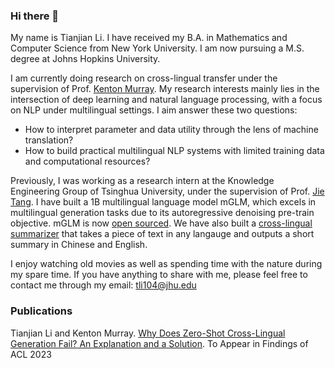 ### Hi there 👋 
My name is Tianjian Li. I have received my B.A. in Mathematics and Computer Science from New York University. I am now pursuing a M.S. degree at Johns Hopkins University. 

I am currently doing research on cross-lingual transfer under the supervision of Prof. [Kenton Murray](https://kentonmurray.com/). My research interests mainly lies in the intersection of deep learning and natural language processing, with a focus on NLP under multilingual settings. I aim answer these two questions:

- How to interpret parameter and data utility through the lens of machine translation?
- How to build practical multilingual NLP systems with limited training data and computational resources?


Previously, I was working as a research intern at the Knowledge Engineering Group of Tsinghua University, under the supervision of Prof. [Jie Tang](http://keg.cs.tsinghua.edu.cn/jietang/). I have built a 1B multilingual language model mGLM, which excels in multilingual generation tasks due to its autoregressive denoising pre-train objective. mGLM is now [open sourced](https://github.com/THUDM/Multilingual-GLM). We have also built a [cross-lingual summarizer](https://models.aminer.cn/mglm-1b/demo/) that takes a piece of text in any langauge and outputs a short summary in Chinese and English. 

I enjoy watching old movies as well as spending time with the nature during my spare time. 
If you have anything to share with me, please feel free to contact me through my email: tli104@jhu.edu

### Publications 

Tianjian Li and Kenton Murray. [Why Does Zero-Shot Cross-Lingual Generation Fail? An Explanation and a Solution](https://arxiv.org/abs/2305.17325). To Appear in Findings of ACL 2023

